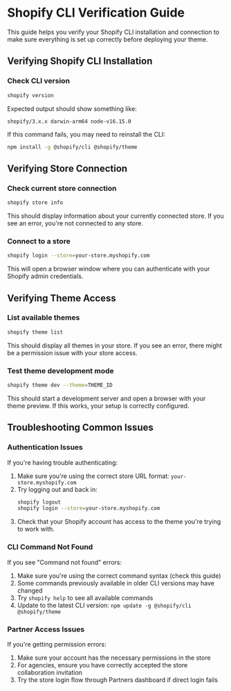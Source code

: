 # Shopify CLI Verification Guide

This guide helps you verify your Shopify CLI installation and connection to make sure everything is set up correctly before deploying your theme.

## Verifying Shopify CLI Installation

### Check CLI version
```bash
shopify version
```

Expected output should show something like:
```
shopify/3.x.x darwin-arm64 node-v16.15.0
```

If this command fails, you may need to reinstall the CLI:
```bash
npm install -g @shopify/cli @shopify/theme
```

## Verifying Store Connection

### Check current store connection
```bash
shopify store info
```

This should display information about your currently connected store. If you see an error, you're not connected to any store.

### Connect to a store
```bash
shopify login --store=your-store.myshopify.com
```

This will open a browser window where you can authenticate with your Shopify admin credentials.

## Verifying Theme Access

### List available themes
```bash
shopify theme list
```

This should display all themes in your store. If you see an error, there might be a permission issue with your store access.

### Test theme development mode
```bash
shopify theme dev --theme=THEME_ID
```

This should start a development server and open a browser with your theme preview. If this works, your setup is correctly configured.

## Troubleshooting Common Issues

### Authentication Issues
If you're having trouble authenticating:

1. Make sure you're using the correct store URL format: `your-store.myshopify.com`
2. Try logging out and back in:
   ```bash
   shopify logout
   shopify login --store=your-store.myshopify.com
   ```
3. Check that your Shopify account has access to the theme you're trying to work with.

### CLI Command Not Found
If you see "Command not found" errors:

1. Make sure you're using the correct command syntax (check this guide)
2. Some commands previously available in older CLI versions may have changed
3. Try `shopify help` to see all available commands
4. Update to the latest CLI version: `npm update -g @shopify/cli @shopify/theme`

### Partner Access Issues
If you're getting permission errors:

1. Make sure your account has the necessary permissions in the store
2. For agencies, ensure you have correctly accepted the store collaboration invitation
3. Try the store login flow through Partners dashboard if direct login fails
